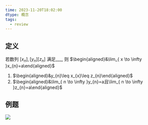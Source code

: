 ```yaml
---
time: 2023-11-20T18:02:00
dtype: 概念
tags:
  - review
---
```

## 定义
若数列 $[x_{n}],[y_{n}][z_{n}]$ 满足___, 则 $\begin{aligned}&\lim_{ x \to \infty }x_{n}=a\end{aligned}$
1. $\begin{aligned}&y_{n}\leq x_{x}\leq z_{n}\end{aligned}$
2. $\begin{aligned}&\lim_{ n \to \infty }y_{n}=a且\lim_{ n \to \infty }z_{n}=a\end{aligned}$

## 例题
![](https://api2.mubu.com/v3/document_image/f6e7f44d-569a-4d0f-93b7-b72328cc8298-26626835.jpg)
